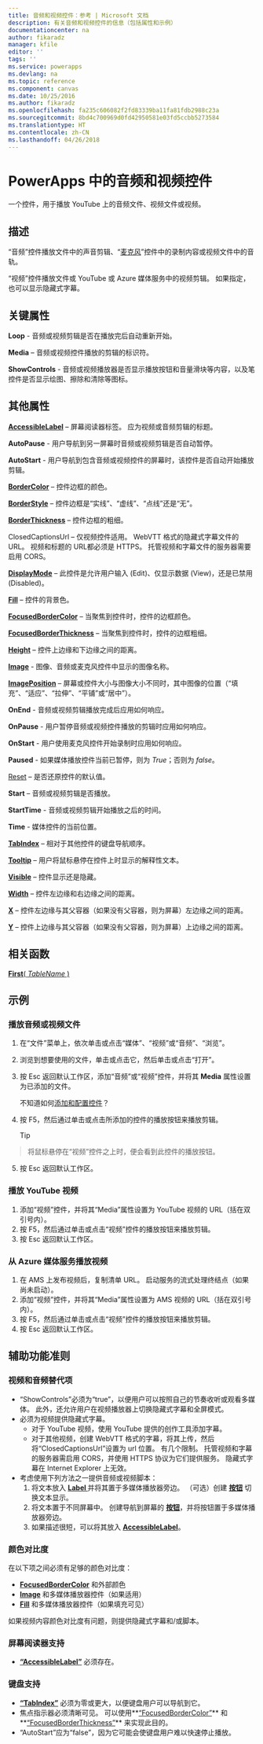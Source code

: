 ```yaml
---
title: 音频和视频控件：参考 | Microsoft 文档
description: 有关音频和视频控件的信息（包括属性和示例）
documentationcenter: na
author: fikaradz
manager: kfile
editor: ''
tags: ''
ms.service: powerapps
ms.devlang: na
ms.topic: reference
ms.component: canvas
ms.date: 10/25/2016
ms.author: fikaradz
ms.openlocfilehash: fa235c606082f2fd83339ba11fa81fdb2988c23a
ms.sourcegitcommit: 8bd4c700969d0fd42950581e03fd5ccbb5273584
ms.translationtype: HT
ms.contentlocale: zh-CN
ms.lasthandoff: 04/26/2018
---
```

# <a name="audio-and-video-controls-in-powerapps"></a>PowerApps 中的音频和视频控件
一个控件，用于播放 YouTube 上的音频文件、视频文件或视频。

## <a name="description"></a>描述
“音频”控件播放文件中的声音剪辑、“[麦克风](control-microphone.md)”控件中的录制内容或视频文件中的音轨。

“视频”控件播放文件或 YouTube 或 Azure 媒体服务中的视频剪辑。  如果指定，也可以显示隐藏式字幕。

## <a name="key-properties"></a>关键属性
**Loop** - 音频或视频剪辑是否在播放完后自动重新开始。

**Media** – 音频或视频控件播放的剪辑的标识符。

**ShowControls** - 音频或视频播放器是否显示播放按钮和音量滑块等内容，以及笔控件是否显示绘图、擦除和清除等图标。

## <a name="additional-properties"></a>其他属性
**[AccessibleLabel](properties-accessibility.md)** – 屏幕阅读器标签。 应为视频或音频剪辑的标题。

**AutoPause** - 用户导航到另一屏幕时音频或视频剪辑是否自动暂停。

**AutoStart** - 用户导航到包含音频或视频控件的屏幕时，该控件是否自动开始播放剪辑。

**[BorderColor](properties-color-border.md)** – 控件边框的颜色。

**[BorderStyle](properties-color-border.md)** – 控件边框是“实线”、“虚线”、“点线”还是“无”。

**[BorderThickness](properties-color-border.md)** – 控件边框的粗细。

ClosedCaptionsUrl – 仅视频控件适用。  WebVTT 格式的隐藏式字幕文件的 URL。  视频和标题的 URL都必须是 HTTPS。 托管视频和字幕文件的服务器需要启用 CORS。

**[DisplayMode](properties-core.md)** – 此控件是允许用户输入 (Edit)、仅显示数据 (View)，还是已禁用 (Disabled)。

**[Fill](properties-color-border.md)** – 控件的背景色。

**[FocusedBorderColor](properties-color-border.md)** – 当聚焦到控件时，控件的边框颜色。

**[FocusedBorderThickness](properties-color-border.md)** – 当聚焦到控件时，控件的边框粗细。

**[Height](properties-size-location.md)** – 控件上边缘和下边缘之间的距离。

**[Image](properties-visual.md)** - 图像、音频或麦克风控件中显示的图像名称。

**[ImagePosition](properties-visual.md)** – 屏幕或控件大小与图像大小不同时，其中图像的位置（“填充”、“适应”、“拉伸”、“平铺”或“居中”）。

**OnEnd** - 音频或视频剪辑播放完成后应用如何响应。

**OnPause** - 用户暂停音频或视频控件播放的剪辑时应用如何响应。

**OnStart** - 用户使用麦克风控件开始录制时应用如何响应。

**Paused** - 如果媒体播放控件当前已暂停，则为 *True*；否则为 *false*。

[Reset](properties-core.md) – 是否还原控件的默认值。

**Start** – 音频或视频剪辑是否播放。

**StartTime** - 音频或视频剪辑开始播放之后的时间。

**Time** - 媒体控件的当前位置。

**[TabIndex](properties-accessibility.md)** – 相对于其他控件的键盘导航顺序。

**[Tooltip](properties-core.md)** – 用户将鼠标悬停在控件上时显示的解释性文本。

**[Visible](properties-core.md)** – 控件显示还是隐藏。

**[Width](properties-size-location.md)** – 控件左边缘和右边缘之间的距离。

**[X](properties-size-location.md)** – 控件左边缘与其父容器（如果没有父容器，则为屏幕）左边缘之间的距离。

**[Y](properties-size-location.md)** – 控件上边缘与其父容器（如果没有父容器，则为屏幕）上边缘之间的距离。

## <a name="related-functions"></a>相关函数
[**First**( *TableName* )](../functions/function-first-last.md)

## <a name="examples"></a>示例
### <a name="play-an-audio-or-video-file"></a>播放音频或视频文件
1. 在“文件”菜单上，依次单击或点击“媒体”、“视频”或“音频”、“浏览”。
2. 浏览到想要使用的文件，单击或点击它，然后单击或点击“打开”。
3. 按 Esc 返回默认工作区，添加“音频”或“视频”控件，并将其 **Media** 属性设置为已添加的文件。

    不知道如何[添加和配置控件](../add-configure-controls.md)？
4. 按 F5，然后通过单击或点击所添加的控件的播放按钮来播放剪辑。

    > [!TIP]
> 将鼠标悬停在“视频”控件之上时，便会看到此控件的播放按钮。
5. 按 Esc 返回默认工作区。

### <a name="play-a-youtube-video"></a>播放 YouTube 视频
1. 添加“视频”控件，并将其“Media”属性设置为 YouTube 视频的 URL（括在双引号内）。
2. 按 F5，然后通过单击或点击“视频”控件的播放按钮来播放剪辑。
3. 按 Esc 返回默认工作区。

### <a name="play-a-video-from-azure-media-services"></a>从 Azure 媒体服务播放视频
1. 在 AMS 上发布视频后，复制清单 URL。 启动服务的流式处理终结点（如果尚未启动）。
1. 添加“视频”控件，并将其“Media”属性设置为 AMS 视频的 URL（括在双引号内）。
2. 按 F5，然后通过单击或点击“视频”控件的播放按钮来播放剪辑。
3. 按 Esc 返回默认工作区。


## <a name="accessibility-guidelines"></a>辅助功能准则
### <a name="audio-and-video-alternatives"></a>视频和音频替代项
* “ShowControls”必须为“true”，以便用户可以按照自己的节奏收听或观看多媒体。 此外，还允许用户在视频播放器上切换隐藏式字幕和全屏模式。
* 必须为视频提供隐藏式字幕。
  *  对于 YouTube 视频，使用 YouTube 提供的创作工具添加字幕。
  *  对于其他视频，创建 WebVTT 格式的字幕，将其上传，然后将“ClosedCaptionsUrl”设置为 url 位置。 有几个限制。 托管视频和字幕的服务器需启用 CORS，并使用 HTTPS 协议为它们提供服务。 隐藏式字幕在 Internet Explorer 上无效。
* 考虑使用下列方法之一提供音频或视频脚本：
  1. 将文本放入 **[Label ](control-text-box.md)** 并将其置于多媒体播放器旁边。 （可选）创建 **[按钮](control-button.md)** 切换文本显示。
  2. 将文本置于不同屏幕中。 创建导航到屏幕的 **[按钮](control-button.md)**，并将按钮置于多媒体播放器旁边。
  3. 如果描述很短，可以将其放入 **[AccessibleLabel](properties-accessibility.md)**。

### <a name="color-contrast"></a>颜色对比度
在以下项之间必须有足够的颜色对比度：
* **[FocusedBorderColor](properties-color-border.md)** 和外部颜色
* **[Image](properties-visual.md)** 和多媒体播放器控件（如果适用）
* **[Fill](properties-color-border.md)** 和多媒体播放器控件（如果填充可见）

如果视频内容颜色对比度有问题，则提供隐藏式字幕和/或脚本。

### <a name="screen-reader-support"></a>屏幕阅读器支持
* **[“AccessibleLabel”](properties-accessibility.md)** 必须存在。

### <a name="keyboard-support"></a>键盘支持
* **[“TabIndex”](properties-accessibility.md)** 必须为零或更大，以便键盘用户可以导航到它。
* 焦点指示器必须清晰可见。 可以使用**[“FocusedBorderColor”](properties-color-border.md)** 和**[“FocusedBorderThickness”](properties-color-border.md)** 来实现此目的。
* “AutoStart”应为“false”，因为它可能会使键盘用户难以快速停止播放。
